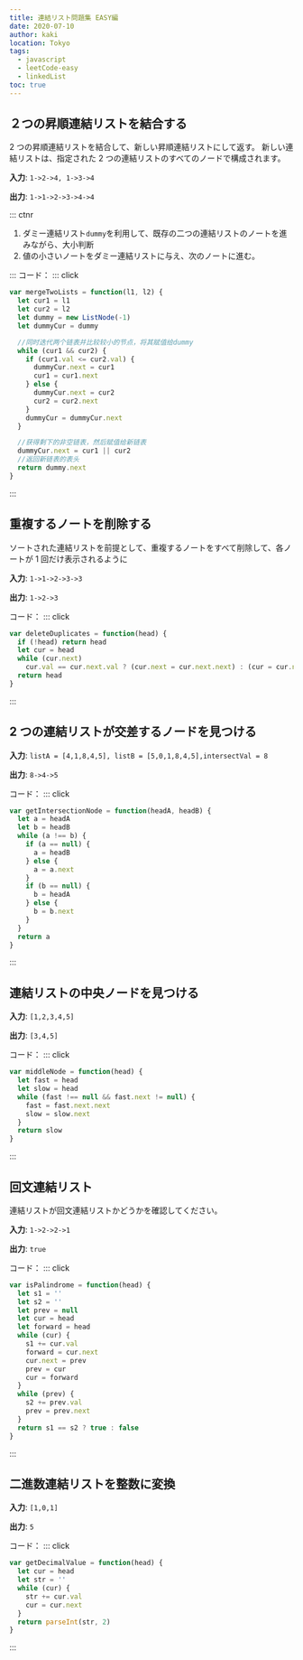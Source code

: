 ```yaml
---
title: 連結リスト問題集 EASY編
date: 2020-07-10
author: kaki
location: Tokyo
tags:
  - javascript
  - leetCode-easy
  - linkedList
toc: true
---
```


## ２つの昇順連結リストを結合する

2 つの昇順連結リストを結合して、新しい昇順連結リストにして返す。 新しい連結リストは、指定された 2 つの連結リストのすべてのノードで構成されます。

**入力**:
`1->2->4, 1->3->4`

**出力**:
`1->1->2->3->4->4`

::: ctnr

1. ダミー連結リスト`dummy`を利用して、既存の二つの連結リストのノートを進みながら、大小判断
2. 値の小さいノートをダミー連結リストに与え、次のノートに進む。

:::
コード：
::: click

```js
var mergeTwoLists = function(l1, l2) {
  let cur1 = l1
  let cur2 = l2
  let dummy = new ListNode(-1)
  let dummyCur = dummy

  //同时迭代两个链表并比较较小的节点，将其赋值给dummy
  while (cur1 && cur2) {
    if (cur1.val <= cur2.val) {
      dummyCur.next = cur1
      cur1 = cur1.next
    } else {
      dummyCur.next = cur2
      cur2 = cur2.next
    }
    dummyCur = dummyCur.next
  }

  //获得剩下的非空链表，然后赋值给新链表
  dummyCur.next = cur1 || cur2
  //返回新链表的表头
  return dummy.next
}
```

:::

## 重複するノートを削除する

ソートされた連結リストを前提として、重複するノートをすべて削除して、各ノートが 1 回だけ表示されるように

**入力**:
`1->1->2->3->3`

**出力**:
`1->2->3`

コード：
::: click

```js
var deleteDuplicates = function(head) {
  if (!head) return head
  let cur = head
  while (cur.next)
    cur.val == cur.next.val ? (cur.next = cur.next.next) : (cur = cur.next)
  return head
}
```

:::

## 2 つの連結リストが交差するノードを見つける

**入力**:
`listA = [4,1,8,4,5], listB = [5,0,1,8,4,5],intersectVal = 8`

**出力**:
`8->4->5`

コード：
::: click

```js
var getIntersectionNode = function(headA, headB) {
  let a = headA
  let b = headB
  while (a !== b) {
    if (a == null) {
      a = headB
    } else {
      a = a.next
    }
    if (b == null) {
      b = headA
    } else {
      b = b.next
    }
  }
  return a
}
```

:::

## 連結リストの中央ノードを見つける

**入力**:
`[1,2,3,4,5]`

**出力**:
`[3,4,5]`

コード：
::: click

```js
var middleNode = function(head) {
  let fast = head
  let slow = head
  while (fast !== null && fast.next != null) {
    fast = fast.next.next
    slow = slow.next
  }
  return slow
}
```

:::

## 回文連結リスト

連結リストが回文連結リストかどうかを確認してください。

**入力**:
`1->2->2->1`

**出力**:
`true`

コード：
::: click

```js
var isPalindrome = function(head) {
  let s1 = ''
  let s2 = ''
  let prev = null
  let cur = head
  let forward = head
  while (cur) {
    s1 += cur.val
    forward = cur.next
    cur.next = prev
    prev = cur
    cur = forward
  }
  while (prev) {
    s2 += prev.val
    prev = prev.next
  }
  return s1 == s2 ? true : false
}
```

:::

## 二進数連結リストを整数に変換

**入力**:
`[1,0,1]`

**出力**:
`5`

コード：
::: click

```js
var getDecimalValue = function(head) {
  let cur = head
  let str = ''
  while (cur) {
    str += cur.val
    cur = cur.next
  }
  return parseInt(str, 2)
}
```

:::
